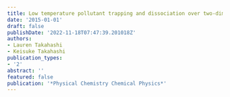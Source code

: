 ```yaml
---
title: Low temperature pollutant trapping and dissociation over two-dimensional tin
date: '2015-01-01'
draft: false
publishDate: '2022-11-18T07:47:39.201018Z'
authors:
- Lauren Takahashi
- Keisuke Takahashi
publication_types:
- '2'
abstract: ''
featured: false
publication: '*Physical Chemistry Chemical Physics*'
---
```


